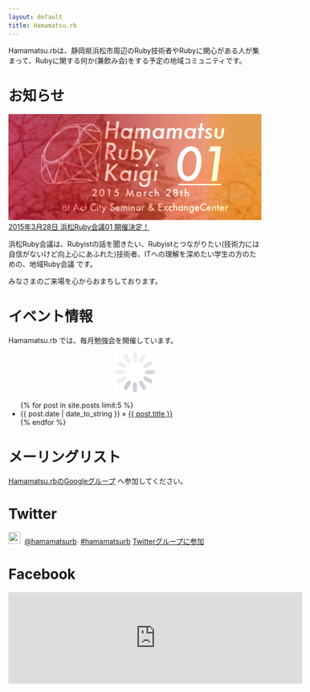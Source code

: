 ```yaml
---
layout: default
title: Hamamatsu.rb
---
```


Hamamatsu.rbは、静岡県浜松市周辺のRuby技術者やRubyに関心がある人が集まって、Rubyに関する何か(兼飲み会)をする予定の地域コミュニティです。

# お知らせ

<div class="center">
<a href='http://rubykaigi-hamamatsu.s3-website-ap-northeast-1.amazonaws.com/'>
<img src="/img/kaigi01.png" class="img-responsive" /><br />
2015年3月28日 浜松Ruby会議01 開催決定！
</div>
</a>

浜松Ruby会議は、Rubyistの話を聞きたい、Rubyistとつながりたい(技術力には自信がないけど向上心にあふれた)技術者、ITへの理解を深めたい学生の方のための、地域Ruby会議 です。

みなさまのご来場を心からおまちしております。

# イベント情報

Hamamatsu.rb では、毎月勉強会を開催しています。

<div id="doorkeeper-list" ><div align="center"><img src='img/loading.gif' /></div></div>

<ul class="posts">
{% for post in site.posts limit:5 %}
<li><span>{{ post.date | date_to_string }}</span> &raquo; <a href="{{ post.url }}">{{ post.title }}</a></li>
{% endfor %}
</ul>

# メーリングリスト

[Hamamatsu.rbのGoogleグループ](https://groups.google.com/group/hamamatsu-rb?hl=ja) へ参加してください。

<h1>
Twitter</h1>
<a href="http://twitter.com/#!/hamamatsurb"><img src="http://a2.twimg.com/sticky/default_profile_images/default_profile_5_normal.png" width="24" height="24"></a>&nbsp;
<a href="http://twitter.com/#!/hamamatsurb">@hamamatsurb</a>&nbsp;
<a href="http://twitter.com/#!/search/%23hamamatsurb" >#hamamatsurb</a>
<a href="http://twitter.com/?status=@hamamatsurb%20subscribe">Twitterグループに参加</a>

<div id="members"></div>

# Facebook

  <iframe src="http://www.facebook.com/plugins/likebox.php?href=https%3A%2F%2Fwww.facebook.com%2Fpages%2FHamamatsurb%2F196508373706679&amp;width=585&amp;colorscheme=light&amp;show_faces=true&amp;stream=false&amp;header=false&amp;height=182" style="border:none; overflow:hidden; width:585px; height:182px;" scrolling="no" frameborder="0" ></iframe>

<script type="text/javascript" src="js/underscore.string.min.js"></script>
<script type="text/javascript" src="js/jquery.tmpl.min.js"></script>
<script type="text/javascript" src="js/doorkeeper.js"></script>

<script>
jQuery(function(){
  // Doorkeeper API にアクセス
  $.ajax( doorkeeperApi ).done( doneDoorkeeper ).fail( failDoorkeeper );
});
</script>
